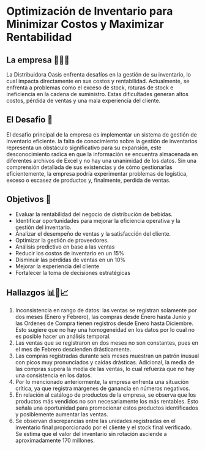 # Optimización de Inventario para Minimizar Costos y Maximizar Rentabilidad

<h2>La empresa 🍻🍾🍺</h2>  
La Distribuidora Oasis enfrenta desafíos en la gestión de su inventario, lo cual impacta directamente en sus costos y rentabilidad. Actualmente, se enfrenta a problemas como el exceso de stock, roturas de stock e ineficiencia en la cadena de suministro. Estas dificultades generan altos costos, pérdida de ventas y una mala experiencia del cliente.

<h2>El Desafio 🚀</h2>   

El desafío principal de la empresa es implementar un sistema de gestión de inventario eficiente. la falta de conocimiento sobre la gestión de inventarios representa un obstáculo significativo para su expansión, este desconocimiento radica en que la información se encuentra almacenada en diferentes archivos de Excel y no hay una unanimidad de los datos. Sin una comprensión detallada de sus existencias y de cómo gestionarlas eficientemente, la empresa podría experimentar problemas de logística, exceso o escasez de productos y, finalmente, perdida de ventas.

<h2>Objetivos 🎯</h2> 

* Evaluar la rentabilidad del negocio de distribución de bebidas.
* Identificar oportunidades para mejorar la eficiencia operativa y la gestión del inventario.
* Analizar el desempeño de ventas y la satisfacción del cliente.
* Optimizar la gestión de proveedores.
* Análisis predictivo en base a las ventas
* Reducir los costos de inventario en un 15%
* Disminuir las pérdidas de ventas en un 10%
* Mejorar la experiencia del cliente
* Fortalecer la toma de decisiones estratégicas

<h2>Hallazgos 📊📄📈</h2> 

1. Inconsistencia en rango de datos: las ventas se registran solamente por dos meses (Enero y Febrero), las compras desde Enero hasta Junio y las Ordenes de Compra tienen registros desde Enero hasta Diciembre. Esto sugiere que no hay una homogeneidad en los datos por lo cual no es posible hacer un análisis temporal.
2. Las ventas que se registraron en dos meses no son constantes, pues en el mes de Febrero descienden drásticamente.
3. Las compras registradas durante seis meses muestran un patrón inusual con picos muy pronunciados y caídas drásticas. Adicional, la media de las compras supera la media de las ventas, lo cual refuerza que no hay una consistencia en los datos.
4. Por lo mencionado anteriormente, la empresa enfrenta una situación crítica, ya que registra márgenes de ganancia en números negativos.
5. En relación al catálogo de productos de la empresa, se observa que los productos más vendidos no son necesariamente los más rentables. Esto señala una oportunidad para promocionar estos productos identificados y posiblemente aumentar las ventas.
6. Se observan discrepancias entre las unidades registradas en el inventario final proporcionado por el cliente y el stock final verificado. Se estima que el valor del inventario sin rotación asciende a aproximadamente 170 millones.
